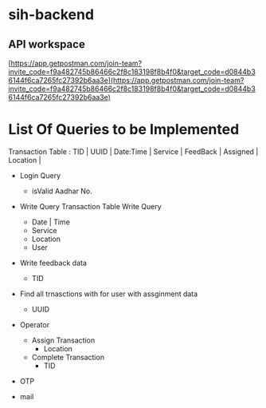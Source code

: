 # sih-backend

## API workspace

[https://app.getpostman.com/join-team?invite_code=f9a482745b86466c2f8c183198f8b4f0&target_code=d0844b36144f6ca7265fc27392b6aa3e](https://app.getpostman.com/join-team?invite_code=f9a482745b86466c2f8c183198f8b4f0&target_code=d0844b36144f6ca7265fc27392b6aa3e)

# List Of Queries to be Implemented
Transaction Table :
TID | UUID | Date:Time | Service | FeedBack | Assigned | Location |

- Login Query
    - isValid Aadhar No.
- Write Query Transaction Table Write Query
    - Date | Time 
    - Service
    - Location 
    - User
- Write feedback data
    - TID
- Find all trnasctions with for user with assginment data
    - UUID
 
- Operator 
   - Assign Transaction
     - Location
   - Complete Transaction
     - TID

- OTP
- mail
